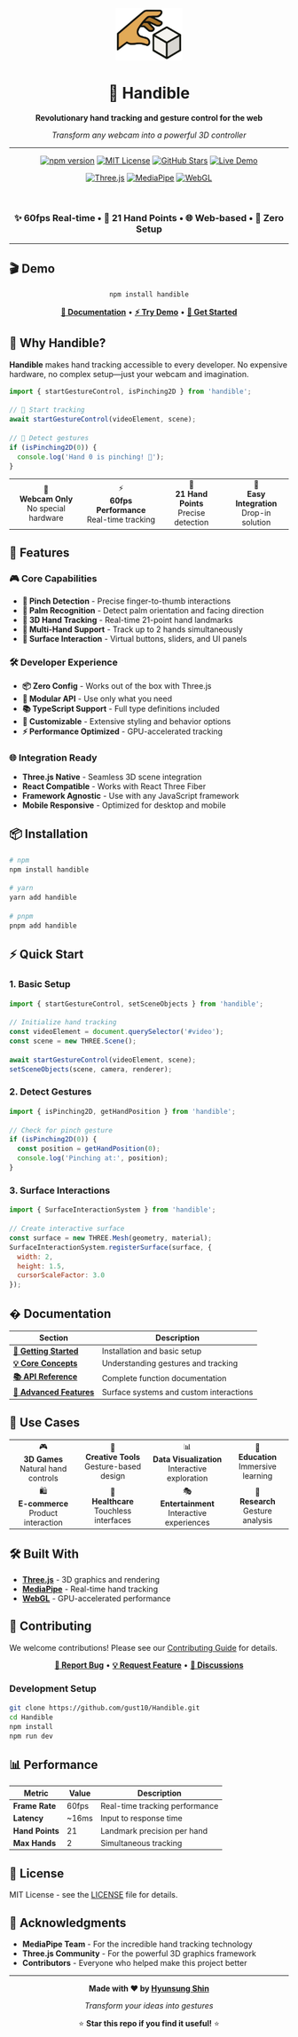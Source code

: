 
<div align="center">
  <img src="./assets/logo.png" alt="Handible Logo" width="120"/>
  
  # 🔮 Handible
  
  **Revolutionary hand tracking and gesture control for the web**
  
  *Transform any webcam into a powerful 3D controller*
  
  ---
  
  [![npm version](https://img.shields.io/npm/v/handible.svg?style=for-the-badge&logo=npm&color=ff6b6b)](https://www.npmjs.com/package/handible)
  [![MIT License](https://img.shields.io/badge/license-MIT-green.svg?style=for-the-badge)](./LICENSE)
  [![GitHub Stars](https://img.shields.io/github/stars/gust10/Handible.svg?style=for-the-badge&logo=github&color=4ecdc4)](https://github.com/gust10/Handible)
  [![Live Demo](https://img.shields.io/badge/🚀-Live%20Demo-purple.svg?style=for-the-badge)](https://demo.handible.dev)
  
  [![Three.js](https://img.shields.io/badge/Three.js-000000?style=for-the-badge&logo=three.js&logoColor=white)](https://threejs.org/)
  [![MediaPipe](https://img.shields.io/badge/MediaPipe-4285F4?style=for-the-badge&logo=google&logoColor=white)](https://mediapipe.dev/)
  [![WebGL](https://img.shields.io/badge/WebGL-990000?style=for-the-badge&logo=webgl&logoColor=white)](https://www.khronos.org/webgl/)
  
</div>

<br/>

<div align="center">
  
  ### ✨ **60fps Real-time** • 🎯 **21 Hand Points** • 🌐 **Web-based** • 🚀 **Zero Setup**
  
</div>

---

## 🎬 Demo

<div align="center">
  
  ```bash
  npm install handible
  ```
  
  **[📖 Documentation](https://docs.handible.dev)** • **[⚡ Try Demo](https://demo.handible.dev)** • **[🚀 Get Started](https://docs.handible.dev/getting-started)**
  
</div>

<!-- 
TODO: Add demo GIF/video here
![Handible Demo](https://via.placeholder.com/800x400/4ecdc4/ffffff?text=Handible+Demo)
-->

## 🌟 Why Handible?

**Handible** makes hand tracking accessible to every developer. No expensive hardware, no complex setup—just your webcam and imagination.

```javascript
import { startGestureControl, isPinching2D } from 'handible';

// 🚀 Start tracking
await startGestureControl(videoElement, scene);

// 🎯 Detect gestures  
if (isPinching2D(0)) {
  console.log('Hand 0 is pinching! 🤏');
}
```

<div align="center">
  <table>
    <tr>
      <td align="center">🎥<br/><b>Webcam Only</b><br/>No special hardware</td>
      <td align="center">⚡<br/><b>60fps Performance</b><br/>Real-time tracking</td>
      <td align="center">🎯<br/><b>21 Hand Points</b><br/>Precise detection</td>
      <td align="center">🔧<br/><b>Easy Integration</b><br/>Drop-in solution</td>
    </tr>
  </table>
</div>

## 🚀 Features

### 🎮 **Core Capabilities**
- **🤏 Pinch Detection** - Precise finger-to-thumb interactions
- **👋 Palm Recognition** - Detect palm orientation and facing direction  
- **📍 3D Hand Tracking** - Real-time 21-point hand landmarks
- **🎯 Multi-Hand Support** - Track up to 2 hands simultaneously
- **🎨 Surface Interaction** - Virtual buttons, sliders, and UI panels

### 🛠️ **Developer Experience**
- **📦 Zero Config** - Works out of the box with Three.js
- **🔧 Modular API** - Use only what you need
- **📚 TypeScript Support** - Full type definitions included
- **🎨 Customizable** - Extensive styling and behavior options
- **⚡ Performance Optimized** - GPU-accelerated tracking

### 🌐 **Integration Ready**
- **Three.js Native** - Seamless 3D scene integration
- **React Compatible** - Works with React Three Fiber
- **Framework Agnostic** - Use with any JavaScript framework
- **Mobile Responsive** - Optimized for desktop and mobile

## 📦 Installation

```bash
# npm
npm install handible

# yarn  
yarn add handible

# pnpm
pnpm add handible
```

## ⚡ Quick Start

### 1. **Basic Setup**
```javascript
import { startGestureControl, setSceneObjects } from 'handible';

// Initialize hand tracking
const videoElement = document.querySelector('#video');
const scene = new THREE.Scene();

await startGestureControl(videoElement, scene);
setSceneObjects(scene, camera, renderer);
```

### 2. **Detect Gestures**
```javascript
import { isPinching2D, getHandPosition } from 'handible';

// Check for pinch gesture
if (isPinching2D(0)) {
  const position = getHandPosition(0);
  console.log('Pinching at:', position);
}
```

### 3. **Surface Interactions**
```javascript
import { SurfaceInteractionSystem } from 'handible';

// Create interactive surface
const surface = new THREE.Mesh(geometry, material);
SurfaceInteractionSystem.registerSurface(surface, {
  width: 2,
  height: 1.5,
  cursorScaleFactor: 3.0
});
```

## � Documentation

| Section | Description |
|---------|-------------|
| **[🚀 Getting Started](https://docs.handible.dev/getting-started)** | Installation and basic setup |
| **[💡 Core Concepts](https://docs.handible.dev/core-concepts)** | Understanding gestures and tracking |
| **[📚 API Reference](https://docs.handible.dev/api-reference)** | Complete function documentation |
| **[🎯 Advanced Features](https://docs.handible.dev/advanced-features)** | Surface systems and custom interactions |

## 🎯 Use Cases

<div align="center">
  <table>
    <tr>
      <td align="center">🎮<br/><b>3D Games</b><br/>Natural hand controls</td>
      <td align="center">🎨<br/><b>Creative Tools</b><br/>Gesture-based design</td>
      <td align="center">📊<br/><b>Data Visualization</b><br/>Interactive exploration</td>
      <td align="center">🏫<br/><b>Education</b><br/>Immersive learning</td>
    </tr>
    <tr>
      <td align="center">🛍️<br/><b>E-commerce</b><br/>Product interaction</td>
      <td align="center">🏥<br/><b>Healthcare</b><br/>Touchless interfaces</td>
      <td align="center">🎭<br/><b>Entertainment</b><br/>Interactive experiences</td>
      <td align="center">🔬<br/><b>Research</b><br/>Gesture analysis</td>
    </tr>
  </table>
</div>

## 🛠️ Built With

- **[Three.js](https://threejs.org/)** - 3D graphics and rendering
- **[MediaPipe](https://mediapipe.dev/)** - Real-time hand tracking
- **[WebGL](https://www.khronos.org/webgl/)** - GPU-accelerated performance

## 🤝 Contributing

We welcome contributions! Please see our [Contributing Guide](./CONTRIBUTING.md) for details.

<div align="center">
  
  **[🐛 Report Bug](https://github.com/gust10/Handible/issues)** • **[💡 Request Feature](https://github.com/gust10/Handible/issues)** • **[💬 Discussions](https://github.com/gust10/Handible/discussions)**
  
</div>

### Development Setup
```bash
git clone https://github.com/gust10/Handible.git
cd Handible
npm install
npm run dev
```

## 📊 Performance

| Metric | Value | Description |
|--------|-------|-------------|
| **Frame Rate** | 60fps | Real-time tracking performance |
| **Latency** | ~16ms | Input to response time |
| **Hand Points** | 21 | Landmark precision per hand |
| **Max Hands** | 2 | Simultaneous tracking |

## 📄 License

MIT License - see the [LICENSE](./LICENSE) file for details.

## 🙏 Acknowledgments

- **MediaPipe Team** - For the incredible hand tracking technology
- **Three.js Community** - For the powerful 3D graphics framework  
- **Contributors** - Everyone who helped make this project better

---

<div align="center">
  
  **Made with ❤️ by [Hyunsung Shin](https://github.com/gust10)**
  
  *Transform your ideas into gestures*
  
  ⭐ **Star this repo if you find it useful!** ⭐
  
</div>

